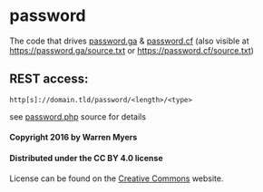 # password
The code that drives [password.ga](https://password.cf) &amp; [password.cf](https://password.cf) (also visible at https://password.ga/source.txt or https://password.cf/source.txt)

## REST access:
    http[s]://domain.tld/password/<length>/<type>
    
  see [password.php](https://github.com/volcimaster/password/blob/master/password.php) source for details

#### Copyright 2016 by Warren Myers
#### Distributed under the CC BY 4.0 license
License can be found on the [Creative Commons](https://creativecommons.org/licenses/by/4.0) website.
